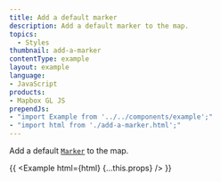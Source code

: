 ```yaml
---
title: Add a default marker
description: Add a default marker to the map.
topics:
  - Styles
thumbnail: add-a-marker
contentType: example
layout: example
language:
- JavaScript
products:
- Mapbox GL JS
prependJs:
- "import Example from '../../components/example';"
- "import html from './add-a-marker.html';"
---
```


Add a default [`Marker`](/mapbox-gl-js/api/markers/#marker) to the map.

{{ <Example html={html} {...this.props} /> }}
